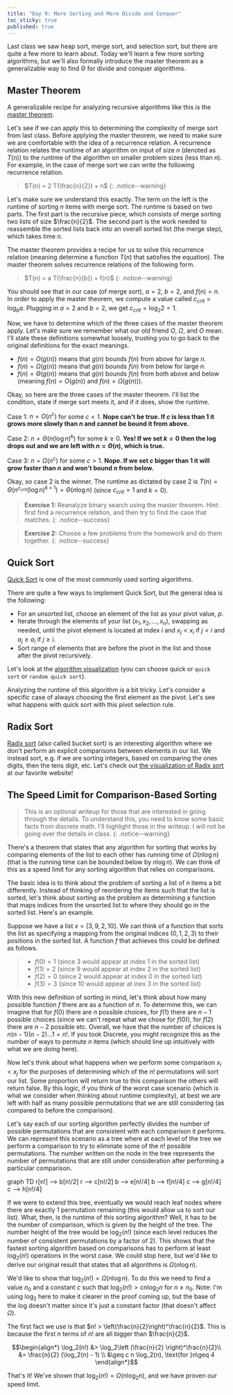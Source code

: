 ```yaml
---
title: "Day 9: More Sorting and More Divide and Conquer"
toc_sticky: true
published: true
---
```

Last class we saw heap sort, merge sort, and selection sort, but there are quite a few more to learn about. Today we'll learn a few more sorting algorithms, but we'll also formally introduce the master theorem as a generalizable way to find $\Theta$ for divide and conquer algorithms.

## Master Theorem

A generalizable recipe for analyzing recursive algorithms like this is the [master theorem](https://en.wikipedia.org/wiki/Master_theorem_(analysis_of_algorithms)).

Let's see if we can apply this to determining the complexity of merge sort from last class.  Before applying the master theorem, we need to make sure we are comfortable with the idea of a recurrence relation.  A recurrence relation relates the runtime of an algorithm on input of size $n$ (denoted as $T(n)$) to the runtime of the algorithm on smaller problem sizes (less than $n$).  For example, in the case of merge sort we can write the following recurrence relation.

> $T(n) = 2 T(\frac{n}{2}) + n$
{: .notice--warning}

Let's make sure we understand this exactly.  The term on the left is the runtime of sorting $n$ items with merge sort.  The runtime is based on two parts.  The first part is the recursive piece, which consists of merge sorting two lists of size $\frac{n}{2}$.  The second part is the work needed to reassemble the sorted lists back into an overall sorted list (the merge step), which takes time $n$.

The master theorem provides a recipe for us to solve this recurrence relation (meaning determine a function $T(n)$ that satisfies the equation).  The master theorem solves recurrence relations of the following form.

> $T(n) = a T(\frac{n}{b}) + f(n)$
{: .notice--warning}

You should see that in our case (of merge sort), $a=2$, $b=2$, and $f(n) = n$.
In order to apply the master theorem, we compute a value called $c_{crit} = \log_{b}{a}$.  Plugging in $a=2$ and $b=2$, we get $c_{crit} = \log_2{2} = 1$.

Now, we have to determine which of the three cases of the master theorem apply.  Let's make sure we remember what our old friend $O$, $\Omega$, and $O$ mean.  I'll state these definitions somewhat loosely, trusting you to go back to the original definitions for the exact meanings.
* $f(n) = O(g(n))$ means that $g(n)$ bounds $f(n)$ from above for large $n$.
* $f(n) = \Omega(g(n))$ means that $g(n)$ bounds $f(n)$ from below for large $n$.
* $f(n) = \Theta(g(n))$ means that $g(n)$ bounds $f(n)$ from both above and below (meaning $f(n) = O(g(n))$ and $f(n) = \Omega(g(n))$).

Okay, so here are the three cases of the master theorem.  I'll list the condition, state if merge sort meets it, and if it does, show the runtime.

Case 1: $n = O(n^c)$ for some $c < 1$.  **Nope can't be true.  If $c$ is less than 1 it grows more slowly than $n$ and cannot be bound it from above.**

Case 2: $n = \Theta(n (\log n)^k)$ for some $k \geq 0$.  **Yes!  If we set $k=0$ then the $\log$ drops out and we are left with $n = \Theta(n)$, which is true.**

Case 3: $n = \Omega(n^c)$ for some $c > 1$.  **Nope.  If we set $c$ bigger than 1 it will grow faster than $n$ and won't bound $n$ from below.**

Okay, so case 2 is the winner.  The runtime as dictated by case 2 is $T(n) = \Theta(n^{c_{crit}} (\log n)^{k+1}) = \Theta(n \log n)$ (since $c_{crit} = 1$ and $k = 0$).

> **Exercise 1:** Reanalyze binary search using the master theorem.  Hint: first find a recurrence relation, and then try to find the case that matches.
{: .notice--success}


> **Exercise 2:** Choose a few problems from the homework and do them together.
{: .notice--success}

## Quick Sort

[Quick Sort](https://en.wikipedia.org/wiki/Quicksort) is one of the most commonly used sorting algorithms.

There are quite a few ways to implement Quick Sort, but the general idea is the following:
* For an unsorted list, choose an element of the list as your pivot value, $p$.
* Iterate through the elements of your list ($x_1, x_2, \ldots, x_n$), swapping as needed, until the pivot element is located at index $i$ and $x_j < x_i$ if $j < i$ and $a_j \geq a_i$ if $j \geq i$.
* Sort range of elements that are before the pivot in the list and those after the pivot recursively.

Let's look at the [algorithm visualization](https://visualgo.net/en/sorting) (you can choose quick or ``quick sort`` or ``random quick sort``).

Analyzing the runtime of this algorithm is a bit tricky.  Let's consider a specific case of always choosing the first element as the pivot.  Let's see what happens with quick sort with this pivot selection rule.

## Radix Sort

[Radix sort](https://en.wikipedia.org/wiki/Radix_sort) (also called bucket sort) is an interesting algorithm where we don't perform an explicit comparisons between elements in our list.  We instead sort, e.g. if we are sorting integers, based on comparing the ones digits, then the tens digit, etc.  Let's check out [the visualization of Radix sort](https://visualgo.net/en/sorting) at our favorite website!

## The Speed Limit for Comparison-Based Sorting

> This is an optional writeup for those that are interested in going through the details.  To understand this, you need to know some basic facts from discrete math.  I'll highlight those in the writeup.  I will not be going over the details in class.
{: .notice--warning}

There's a theorem that states that any algorithm for sorting that works by comparing elements of the list to each other has running time of $\Omega(n \log n)$ (that is the running time can be bounded below by $n \log n$).  We can think of this as a speed limit for any sorting algorithm that relies on comparisons.

The basic idea is to think about the problem of sorting a list of $n$ items a bit differently.  Instead of thinking of reordering the items such that the list is sorted, let's think about sorting as the problem as determining a function that maps indices from the unsorted list to where they should go in the sorted list.  Here's an example.

Suppose we have a list $x = [3, 9, 2, 10]$.  We can think of a function that sorts the list as specifying a mapping from the original indices ($0, 1, 2, 3$) to their positions in the sorted list.  A function $f$ that achieves this could be defined as follows.

> * $f(0) = 1$ (since 3 would appear at index 1 in the sorted list)
> * $f(1) = 2$ (since 9 would appear at index 2 in the sorted list)
> * $f(2) = 0$ (since 2 would appear at index 0 in the sorted list)
> * $f(3) = 3$ (since 10 would appear at inex 3 in the sorted list)

With this new definition of sorting in mind, let's think about how many possible function $f$ there are as a function of $n$.  To determine this, we can imagine that for $f(0)$ there are $n$ possible choices, for $f(1)$ there are $n-1$ possible choices (since we can't repeat what we chose for $f(0)$), for $f(2)$ there are $n-2$ possible etc.  Overall, we have that the number of choices is $n (n-1)(n-2)\ldots 1 = n!$.  If you took Discrete, you might recognize this as the number of ways to permute $n$ items (which should line up intuitively with what we are doing here).

Now let's think about what happens when we perform some comparison $x_i < x_j$ for the purposes of determining which of the $n!$ permutations will sort our list.  Some proportion will return true to this comparison the others will return false.  By this logic, if you think of the worst case scenario (which is what we consider when thinking about runtime complexity), at best we are left with half as many possible permutations that we are still considering (as compared to before the comparison).

Let's say each of our sorting algorithm  perfectly divides the number of possible permutations that are consistent with each comparison it performs. We can represent this scenario as a tree where at each level of the tree we perform a comparison to try to eliminate some of the $n!$ possible permutations.  The number written on the node in the tree represents the number of permutations that are still under consideration after performing a particular comparison.

<div class="mermaid">
graph TD
  r[n!] --> b[n!/2]
  r --> c[n!/2]
  b --> e[n!/4]
  b --> f[n!/4]
  c --> g[n!/4]
  c --> h[n!/4]
</div>

If we were to extend this tree, eventually we would reach leaf nodes where there are exactly $1$ permutation remaining (this would allow us to sort our list).  What, then, is the runtime of this sorting algorithm?  Well, it has to be the number of comparison, which is given by the height of the tree.  The number height of the tree would be $\log_2(n!)$ (since each level reduces the number of consistent permutations by a factor of $2$).  This shows that the fastest sorting algorithm based on comparisons has to perform at least $\log_2(n!)$ operations in the worst case.  We could stop here, but we'd like to derive our original result that states that all algorithms is $\Omega(n \log n)$.

We'd like to show that $\log_2(n!) = \Omega (n \log n)$.  To do this we need to find a value $n_0$ and a constant $c$ such that $\log_2(n!) > c n \log_2 n$ for $n \geq n_0$.  Note: I'm using $\log_2$ here to make it clearer in the proof coming up, but the base of the log doesn't matter since it's just a constant factor (that doesn't affect $\Omega$).

The first fact we use is that $n! > \left(\frac{n}{2}\right)^\frac{n}{2}$.  This is because the first $n$ terms of $n!$ are all bigger than $\frac{n}{2}$.

$$\begin{align*}
\log_2(n!) &> \log_2\left (\frac{n}{2} \right)^\frac{n}{2}\\
&= \frac{n}{2} (\log_2(n) - 1) \\
&\geq c n \log_2(n), \text{for }n\geq 4
\end{align*}$$

That's it!  We've shown that $\log_2(n!) = \Omega(n \log_2 n)$, and we have proven our speed limit.